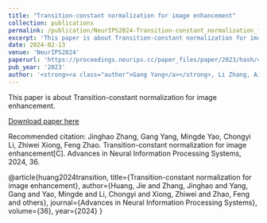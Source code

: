 ```yaml
---
title: "Transition-constant normalization for image enhancement"
collection: publications
permalink: /publication/NeurIPS2024-Transition-constant_normalization_for_image_enhancement
excerpt: 'This paper is about Transition-constant normalization for image enhancement.'
date: 2024-02-13
venue: 'NeurIPS2024'
paperurl: 'https://proceedings.neurips.cc/paper_files/paper/2023/hash/4163873c9ad623a87989d0a6eefe9442-Abstract-Conference.html' 
pub_year: '2023'
author: '<strong><a class="author">Gang Yang</a></strong>, Li Zhang, Aiping Liu, Xueyang Fu, Xun Chen, Rujing Wang'
---
```

This paper is about Transition-constant normalization for image enhancement.

[Download paper here](https://proceedings.neurips.cc/paper_files/paper/2023/hash/4163873c9ad623a87989d0a6eefe9442-Abstract-Conference.html)

Recommended citation: Jinghao Zhang, Gang Yang, Mingde Yao, Chongyi Li, Zhiwei Xiong, Feng Zhao. Transition-constant normalization for image enhancement[C]. Advances in Neural Information Processing Systems, 2024, 36.

@article{huang2024transition,
  title={Transition-constant normalization for image enhancement},
  author={Huang, Jie and Zhang, Jinghao and Yang, Gang and Yao, Mingde and Li, Chongyi and Xiong, Zhiwei and Zhao, Feng and others},
  journal={Advances in Neural Information Processing Systems},
  volume={36},
  year={2024}
}
